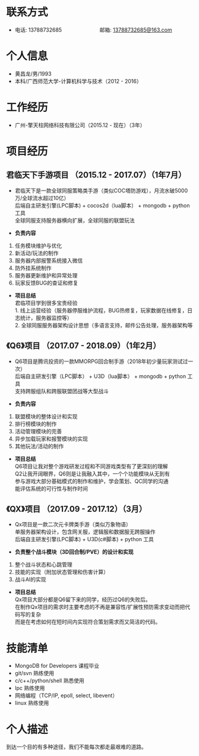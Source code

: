 # 联系方式
- 电话: 13788732685　　　　　　　 邮箱: 13788732685@163.com

# 个人信息
- 黄昌龙/男/1993
- 本科/广西师范大学-计算机科学与技术（2012 - 2016）

# 工作经历
- 广州-擎天柱网络科技有限公司（2015.12 - 现在）（3年）

# 项目经历

## 君临天下手游项目 （2015.12 - 2017.07）（1年7月）
- 君临天下是一款全球同服策略类手游（类似COC塔防游戏），月流水破5000万/全球流水超过10亿）
  <br/>后端自主研发引擎(LPC脚本) + cocos2d（lua脚本） + mongodb + python 工具
  <br/>全球同服支持服务器横向扩展，全球同服的联盟玩法

- **负责内容**
1. 任务模块维护与优化
2. 新活动/玩法的制作
3. 服务器内部报警系统接入微信
4. 防外挂系统制作
5. 服务器更新维护和异常处理
6. 玩家反馈BUG的查证和修复

- **项目总结**
<br/>君临项目学到很多宝贵经验
<br/>1. 线上运营经验（服务器停服维护流程，BUG热修复，玩家数据在线修复，日志统计，服务器监控等）
<br/>2. 全球同服服务器架构设计思想（多语言支持，邮件公告处理，服务器架构等

## 《Q6》项目 （2017.07 - 2018.09）（1年2月）
- Q6项目是腾讯投资的一款MMORPG回合制手游（2018年初少量玩家测试过一次）
  <br/>后端自主研发引擎（LPC脚本） + U3D（lua脚本） + mongodb + python 工具
  <br/>支持跨服组队和跨服联盟团战等大型战斗

- **负责内容**
1. 联盟模块的整体设计和实现
2. 排行榜模块的制作
3. 活动管理模块的完善
4. 异步加载玩家和报警模块的实现
5. 其他玩法/活动的制作

- **项目总结**
<br/>Q6项目让我对整个游戏研发过程和不同游戏类型有了更深刻的理解
<br/>Q2让我开阔眼界，Q6则是让我融入其中，一个个功能模块从无到有 
<br/>参与游戏大部分基础模式的制作和维护，学会策划、QC同学的沟通
<br/>能评估系统的可行性与制作时间

## 《QX》项目 （2017.09 - 2017.12）（3月）
- Qx项目是一款二次元卡牌类手游（类似万象物语）
  <br/>单服务器架构设计，包含网关服，逻辑服和数据服无跨服操作
  <br/>后端自主研发引擎(LPC脚本) + U3D(c#脚本) + python 工具

- **负责整个战斗模块（3D回合制/PVE）的设计和实现**
1. 整个战斗状态和心跳管理
2. 技能的实现（附加状态管理和伤害计算）
3. 战斗AI的实现

- **项目总结**
<br/>Qx项目大部分都是Q6留下来的同学，经历过Q6的失败后。
<br/>在制作Qx项目的需求时主要考虑的不再是兼容性/扩展性预防需求变动而把代码写的复杂
<br/>而是在考虑如何在短时间内实现符合策划需求而又简洁的代码。

# 技能清单
- MongoDB for Developers 课程毕业
- git/svn 熟练使用
- c/c++/python/shell 熟悉使用
- lpc 熟练使用
- 网络编程（TCP/IP, epoll, select, libevent）
- linux 熟练使用

# 个人描述
到达一个目的有多种途径，我们不能每次都走最艰难的道路。
